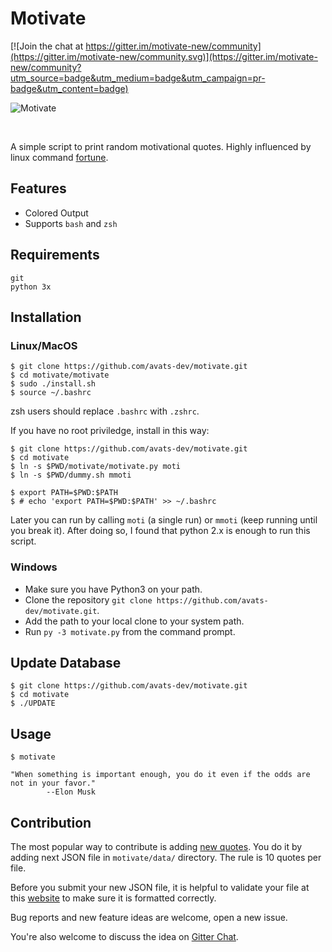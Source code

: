 # Motivate

[![Join the chat at https://gitter.im/motivate-new/community](https://gitter.im/motivate-new/community.svg)](https://gitter.im/motivate-new/community?utm_source=badge&utm_medium=badge&utm_campaign=pr-badge&utm_content=badge)

![Motivate](motivate.png)

<br/>

A simple script to print random motivational quotes. Highly influenced by linux command [fortune](https://en.wikipedia.org/wiki/Fortune_(Unix)).

## Features
* Colored Output
* Supports `bash` and `zsh`

## Requirements

```
git
python 3x
```

## Installation

### Linux/MacOS

```
$ git clone https://github.com/avats-dev/motivate.git
$ cd motivate/motivate
$ sudo ./install.sh
$ source ~/.bashrc
```

zsh users should replace `.bashrc` with `.zshrc`.

If you have no root priviledge, install in this way:
```
$ git clone https://github.com/avats-dev/motivate.git
$ cd motivate
$ ln -s $PWD/motivate/motivate.py moti
$ ln -s $PWD/dummy.sh mmoti

$ export PATH=$PWD:$PATH
$ # echo 'export PATH=$PWD:$PATH' >> ~/.bashrc

```
Later you can run by calling `moti` (a single run) or `mmoti` (keep running until you break it).
After doing so, I found that python 2.x is enough to run this script.

### Windows

* Make sure you have Python3 on your path.
* Clone the repository `git clone https://github.com/avats-dev/motivate.git`.
* Add the path to your local clone to your system path.
* Run `py -3 motivate.py` from the command prompt.

## Update Database

```
$ git clone https://github.com/avats-dev/motivate.git
$ cd motivate
$ ./UPDATE
```

## Usage

```
$ motivate

"When something is important enough, you do it even if the odds are not in your favor."
		--Elon Musk
```

## Contribution
The most popular way to contribute is adding [new quotes](https://github.com/avats-dev/motivate/issues/1). You do it by adding next JSON file in `motivate/data/` directory. The rule is 10 quotes per file.

Before you submit your new JSON file, it is helpful to validate your file at this [website](https://jsonlint.com/) to make sure it is formatted correctly.

Bug reports and new feature ideas are welcome, open a new issue.

You're also welcome to discuss the idea on [Gitter Chat](https://gitter.im/motivate-new/community?utm_source=badge&utm_medium=badge&utm_campaign=pr-badge&utm_content=badge).
